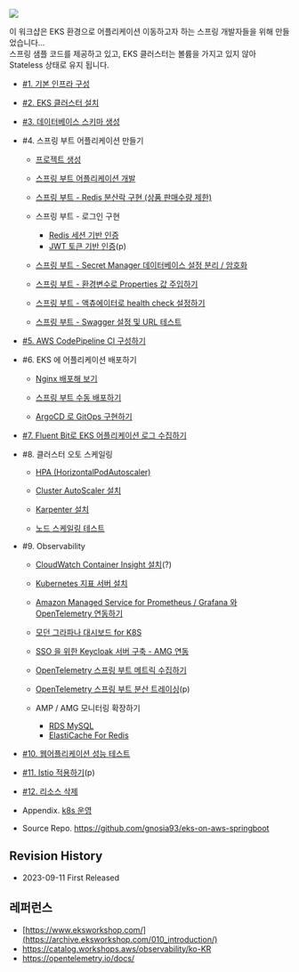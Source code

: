 ![](https://github.com/gnosia93/eks-on-aws/blob/main/images/eks-on-aws-archi-7.png)

  이 워크샵은 EKS 환경으로 어플리케이션 이동하고자 하는 스프링 개발자들을 위해 만들었습니다...   
  스프링 샘플 코드를 제공하고 있고, EKS 클러스터는 볼륨을 가지고 있지 않아 Stateless 상태로 유지 됩니다. 

* [#1. 기본 인프라 구성](https://github.com/gnosia93/eks-on-aws/blob/main/tutorial/basic-infra.md)

* [#2. EKS 클러스터 설치](https://github.com/gnosia93/container-on-aws/blob/main/tutorial/eks-cluster-launch.md)

* [#3. 데이터베이스 스키마 생성](https://github.com/gnosia93/eks-on-aws/blob/main/tutorial/database-schema.md)

* #4. 스프링 부트 어플리케이션 만들기

  * [프로젝트 생성](https://github.com/gnosia93/eks-on-aws/blob/main/tutorial/springboot-shop.md)

  * [스프링 부트 어플리케이션 개발](https://github.com/gnosia93/eks-on-aws/blob/main/tutorial/springboot-devel.md)

  * [스프링 부트 - Redis 분산락 구현 (상품 판매수량 제한)](https://github.com/gnosia93/eks-on-aws/blob/main/tutorial/springboot-distlock.md)
  
  * 스프링 부트 - 로그인 구현
    * [Redis 세션 기반 인증](https://github.com/gnosia93/eks-on-aws/blob/main/tutorial/springboot-session.md)
    * [JWT 토큰 기반 인증](https://github.com/gnosia93/eks-on-aws/blob/main/tutorial/springboot-jwt.md)(p)
 
  * [스프링 부트 - Secret Manager 데이터베이스 설정 분리 / 암호화](https://github.com/gnosia93/eks-on-aws/blob/main/tutorial/springboot-secretmanager.md)
 
  * [스프링 부트 - 환경변수로 Properties 값 주입하기](https://github.com/gnosia93/eks-on-aws/blob/main/tutorial/springboot-env.md)
  
  * [스프링 부트 - 액츄에이터로 health check 설정하기](https://github.com/gnosia93/eks-on-aws/blob/main/tutorial/springboot-actuator.md) 

  * [스프링 부트 - Swagger 설정 및 URL 테스트](https://github.com/gnosia93/eks-on-aws/blob/main/tutorial/springboot-postman.md)


    
* [#5. AWS CodePipeline CI 구성하기](https://github.com/gnosia93/eks-on-aws/blob/main/tutorial/eks-codepipe-line.md)


* #6. EKS 에 어플리케이션 배포하기

  - [Nginx 배포해 보기](https://github.com/gnosia93/eks-on-aws/blob/main/tutorial/eks-nginx-deploy.md)

  - [스프링 부트 수동 배포하기](https://github.com/gnosia93/eks-on-aws/blob/main/tutorial/eks-manual-deploy.md)

  - [ArgoCD 로 GitOps 구현하기](https://github.com/gnosia93/eks-on-aws/blob/main/tutorial/eks-argo-cd.md)

 
* [#7. Fluent Bit로 EKS 어플리케이션 로그 수집하기](https://github.com/gnosia93/eks-on-aws/blob/main/tutorial/eks-logging.md)

* #8. 클러스터 오토 스케일링

  - [HPA (HorizontalPodAutoscaler)](https://github.com/gnosia93/eks-on-aws/blob/main/tutorial/eks-hpavpa.md)
    
  - [Cluster AutoScaler 설치](https://github.com/gnosia93/eks-on-aws/blob/main/tutorial/eks-ca.md)

  - [Karpenter 설치](https://github.com/gnosia93/eks-on-aws/blob/main/tutorial/eks-karpenter.md)

  - [노드 스케일링 테스트](https://github.com/gnosia93/eks-on-aws/blob/main/tutorial/eks-scale-test.md)

* #9. Observability
  
  - [CloudWatch Container Insight 설치](https://github.com/gnosia93/eks-on-aws/blob/main/tutorial/cloudwatch-container-insight.md)(?)
    
  - [Kubernetes 지표 서버 설치](https://github.com/gnosia93/eks-on-aws/blob/main/tutorial/eks-metrics.md)

  - [Amazon Managed Service for Prometheus / Grafana 와 OpenTelemetry 연동하기](https://github.com/gnosia93/eks-on-aws/blob/main/tutorial/eks-amp.md)

  - [모던 그라파나 대시보드 for K8S](https://github.com/gnosia93/eks-on-aws/blob/main/tutorial/grafana-eks-chart.md) 

  - [SSO 을 위한 Keycloak 서버 구축 - AMG 연동](https://github.com/gnosia93/eks-on-aws/blob/main/tutorial/sso-keycloak.md)
 
  - [OpenTelemetry 스프링 부트 메트릭 수집하기](https://github.com/gnosia93/eks-on-aws/blob/main/tutorial/springboot-grafana.md)
 
  - [OpenTelemetry 스프링 부트 분산 트레이싱](https://github.com/gnosia93/eks-on-aws/blob/main/tutorial/springboot-distributed-tracing.md)(p)


  - AMP / AMG 모니터링 확장하기 
    - [RDS MySQL](https://github.com/gnosia93/eks-on-aws/blob/main/tutorial/rds-monitoring.md)
    - [ElastiCache For Redis](https://github.com/gnosia93/eks-on-aws/blob/main/tutorial/redis-monitoring.md)


* [#10. 웹어플리케이션 성능 테스트](https://github.com/gnosia93/eks-on-aws/blob/main/tutorial/perf-locust.md)

* [#11. Istio 적용하기](https://github.com/gnosia93/eks-on-aws/blob/main/tutorial/k8s-istio.md)(p)

* [#12. 리소스 삭제](https://github.com/gnosia93/eks-on-aws/blob/main/tutorial/resource-drop.md)

* Appendix. [k8s 운영](https://github.com/gnosia93/eks-on-aws/blob/main/tutorial/k8s-op.md)

* Source Repo. https://github.com/gnosia93/eks-on-aws-springboot

## Revision History ##

* 2023-09-11 First Released
  
## 레퍼런스 ##

* [https://www.eksworkshop.com/](https://archive.eksworkshop.com/010_introduction/)
* https://catalog.workshops.aws/observability/ko-KR
* https://opentelemetry.io/docs/

